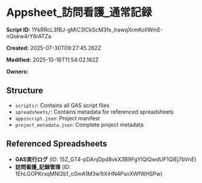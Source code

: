 # Appsheet_訪問看護_通常記録

**Script ID:** 1YkRRcL3fBJ-gMiC3lCkScM3fe_IrawqXrmKoIIWmE-nQokw4rY6rATZa

**Created:** 2025-07-30T09:27:45.262Z

**Modified:** 2025-10-16T11:54:02.182Z

**Owners:** 

## Structure

- `scripts/`: Contains all GAS script files
- `spreadsheets/`: Contains metadata for referenced spreadsheets
- `appsscript.json`: Project manifest
- `project_metadata.json`: Complete project metadata

## Referenced Spreadsheets

- **GAS実行ログ** (ID: 15Z_GT4-pDAnjDpd8vkX3B9FgYlQIQwdUF1QIEj7bVnE)
- **訪問看護_記録管理** (ID: 1EhLGOPKrxqMNl2b1_c0mA1M3w1tXiHN4PsnXWfWHSPw)
